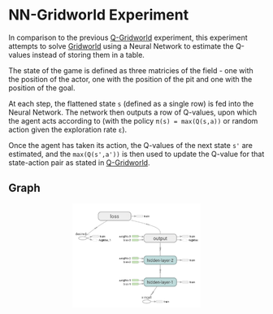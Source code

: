 # NN-Gridworld Experiment

In comparison to the previous [Q-Gridworld](../q-gridworld) experiment, this experiment attempts to solve [Gridworld](../games/gridworld.py) using a Neural Network to estimate the Q-values instead of storing them in a table.

The state of the game is defined as three matricies of the field - one with the position of the actor, one with the position of the pit and one with the position of the goal.

At each step, the flattened state ```s``` (defined as a single row) is fed into the Neural Network. The network then outputs a row of Q-values, upon which the agent acts according to (with the policy  ```π(s) = max(Q(s,a))``` or random action given the exploration rate ```ε```).

Once the agent has taken its action, the Q-values of the next state ```s'``` are estimated, and the ```max(Q(s',a'))``` is then used to update the Q-value for that state-action pair as stated in [Q-Gridworld](../q-gridworld).

## Graph
<p align="center">
  <img src="../../images/graphs/nn-graph.png", width="50%"/>
</p>


